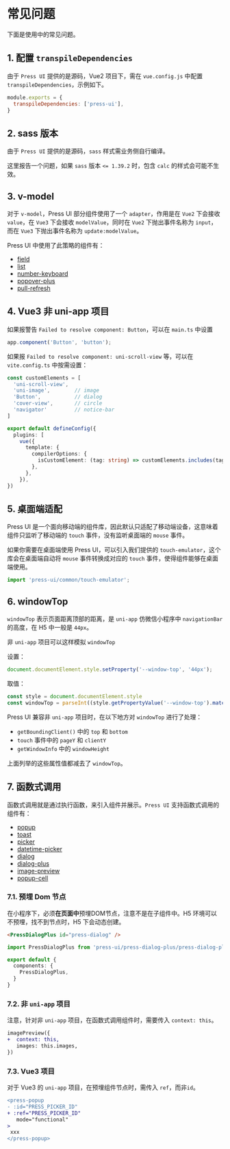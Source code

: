 # 常见问题

下面是使用中的常见问题。

## 1. 配置 `transpileDependencies`

由于 `Press UI` 提供的是源码，Vue2 项目下，需在 `vue.config.js` 中配置 `transpileDependencies`，示例如下。

```js
module.exports = {
  transpileDependencies: ['press-ui'],
}
```

## 2. sass 版本

由于 `Press UI` 提供的是源码，`sass` 样式需业务侧自行编译。

这里报告一个问题，如果 `sass` 版本 `<= 1.39.2` 时，包含 `calc` 的样式会可能不生效。

## 3. v-model

对于 `v-model`，Press UI 部分组件使用了一个 `adapter`，作用是在 `Vue2` 下会接收 `value`，在 `Vue3` 下会接收 `modelValue`，同时在 `Vue2` 下抛出事件名称为 `input`，而在 `Vue3` 下抛出事件名称为 `update:modelValue`。

Press UI 中使用了此策略的组件有：

- [field](./components/press/press-field.html)
- [list](./components/press/press-list.html)
- [number-keyboard](./components/press/press-number-keyboard.html)
- [popover-plus](./components/press/press-popover-plus.html)
- [pull-refresh](./components/press/press-pull-refresh.html)

## 4. Vue3 非 uni-app 项目

如果报警告 `Failed to resolve component: Button`，可以在 `main.ts` 中设置

```ts
app.component('Button', 'button');
```

如果报 `Failed to resolve component: uni-scroll-view` 等，可以在 `vite.config.ts` 中按需设置：

```ts
const customElements = [
  'uni-scroll-view',
  'uni-image',        // image
  'Button',           // dialog
  'cover-view',       // circle
  'navigator'         // notice-bar
]

export default defineConfig({
  plugins: [
    vue({
      template: {
        compilerOptions: {
          isCustomElement: (tag: string) => customElements.includes(tag),
        },
      },
    }),
})
```

## 5. 桌面端适配

Press UI 是一个面向移动端的组件库，因此默认只适配了移动端设备，这意味着组件只监听了移动端的 `touch` 事件，没有监听桌面端的 `mouse` 事件。

如果你需要在桌面端使用 Press UI，可以引入我们提供的 `touch-emulator`，这个库会在桌面端自动将 `mouse` 事件转换成对应的 `touch` 事件，使得组件能够在桌面端使用。

```ts
import 'press-ui/common/touch-emulator';
```

## 6. windowTop

`windowTop` 表示页面距离顶部的距离，是 `uni-app` 仿微信小程序中 `navigationBar` 的高度，在 H5 中一般是 `44px`。

非 `uni-app` 项目可以这样模拟 `windowTop`

设置：

```ts
document.documentElement.style.setProperty('--window-top', '44px'); 
```

取值：

```ts
const style = document.documentElement.style
const windowTop = parseInt((style.getPropertyValue('--window-top').match(/\d+/) || ['0'])[0])
```

Press UI 兼容非 `uni-app` 项目时，在以下地方对 `windowTop` 进行了处理：

- `getBoundingClient()` 中的 `top` 和 `bottom`
- `touch` 事件中的 `pageY` 和 `clientY`
- `getWindowInfo` 中的 `windowHeight`

上面列举的这些属性值都减去了 `windowTop`。

## 7. 函数式调用

函数式调用就是通过执行函数，来引入组件并展示。`Press UI` 支持函数式调用的组件有：

- [popup](./components/press/press-popup.html)
- [toast](./components/press/press-toast.html)
- [picker](./components/press/press-picker.html)
- [datetime-picker](./components/press/press-datetime-picker.html)
- [dialog](./components/press/press-dialog.html)
- [dialog-plus](./components/press/press-dialog-plus.html)
- [image-preview](./components/press/press-image-preview.html)
- [popup-cell](./components/press/press-popup-cell.html)

### 7.1. 预埋 Dom 节点

在小程序下，必须**在页面中**预埋DOM节点，注意不是在子组件中。H5 环境可以不预埋，找不到节点时，H5 下会动态创建。

```html
<PressDialogPlus id="press-dialog" />
```

```ts
import PressDialogPlus from 'press-ui/press-dialog-plus/press-dialog-plus.vue';

export default {
  components: {
    PressDialogPlus,
  }
}
```

### 7.2. 非 `uni-app` 项目

注意，针对非 `uni-app` 项目，在函数式调用组件时，需要传入 `context: this`。

```diff
imagePreview({
+  context: this,
   images: this.images,
})
```

### 7.3. Vue3 项目

对于 Vue3 的 `uni-app` 项目，在预埋组件节点时，需传入 `ref`，而非`id`。

```diff
<press-popup
- :id="PRESS_PICKER_ID"
+ :ref="PRESS_PICKER_ID"
   mode="functional"
>
 xxx
</press-popup>
```
